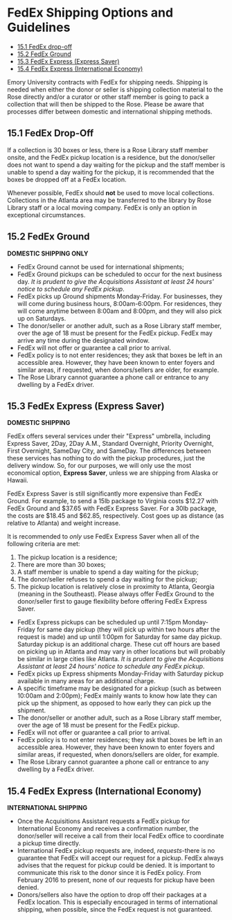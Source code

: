 # FedEx Shipping Options and Guidelines

* [15.1 FedEx drop-off](#151-fedex-drop-off)
* [15.2 FedEx Ground](#152-fedex-ground)
* [15.3 FedEx Express (Express Saver)](#153-fedex-express-express-saver)
* [15.4 FedEx Express (International Economy)](#154-fedex-express-international-economy)

Emory University contracts with FedEx for shipping needs. Shipping is needed when either the donor or seller is shipping collection material to the Rose directly and/or a curator or other staff member is going to pack a collection that will then be shipped to the Rose. Please be aware that processes differ between domestic and international shipping methods.  

## 15.1 FedEx Drop-Off

If a collection is 30 boxes or less, there is a Rose Library staff member onsite, and the FedEx pickup location is a residence, but the donor/seller does not want to spend a day waiting for the pickup and the staff member is unable to spend a day waiting for the pickup, it is recommended that the boxes be dropped off at a FedEx location. 

Whenever possible, FedEx should **not** be used to move local collections. Collections in the Atlanta area may be transferred to the library by Rose Library staff or a local moving company. FedEx is only an option in exceptional circumstances. 

## 15.2 FedEx Ground

**DOMESTIC SHIPPING ONLY**

* FedEx Ground cannot be used for international shipments;
* FedEx Ground pickups can be scheduled to occur for the next business day. *It is prudent to give the Acquisitions Assistant at least 24 hours' notice to schedule any FedEx pickup*. 
* FedEx picks up Ground shipments Monday-Friday. For businesses, they will come during business hours, 8:00am-6:00pm. For residences, they will come anytime between 8:00am and 8:00pm, and they will also pick up on Saturdays.  
* The donor/seller or another adult, such as a Rose Library staff member, over the age of 18 must be present for the FedEx pickup. FedEx may arrive any time during the designated window. 
* FedEx will not offer or guarantee a call prior to arrival. 
* FedEx policy is to not enter residences; they ask that boxes be left in an accessible area. However, they have been known to enter foyers and similar areas, if requested, when donors/sellers are older, for example.  
* The Rose Library cannot guarantee a phone call or entrance to any dwelling by a FedEx driver. 

## 15.3 FedEx Express (Express Saver)

**DOMESTIC SHIPPING**

FedEx offers several services under their "Express" umbrella, including Express Saver, 2Day, 2Day A.M., Standard Overnight, Priority Overnight, First Overnight, SameDay City, and SameDay. The differences between these services has nothing to do with the pickup procedures, just the delivery window. So, for our purposes, we will only use the most economical option, **Express Saver**, unless we are shipping from Alaska or Hawaii.  

FedEx Express Saver is still significantly more expensive than FedEx Ground. For example, to send a 15lb package to Virginia costs $12.27 with FedEx Ground and $37.65 with FedEx Express Saver. For a 30lb package, the costs are $18.45 and $62.85, respectively. Cost goes up as distance (as relative to Atlanta) and weight increase. 

It is recommended to *only* use FedEx Express Saver when all of the following criteria are met: 

1. The pickup location is a residence; 
2. There are more than 30 boxes;
3. A staff member is unable to spend a day waiting for the pickup;
4. The donor/seller refuses to spend a day waiting for the pickup;
5. The pickup location is relatively close in proximity to Atlanta, Georgia (meaning in the Southeast). Please always offer FedEx Ground to the donor/seller first to gauge flexibility before offering FedEx Express Saver. 

* FedEx Express pickups can be scheduled up until 7:15pm Monday-Friday for same day pickup (they will pick up within two hours after the request is made) and up until 1:00pm for Saturday for same day pickup. Saturday pickup is an additional charge. These cut off hours are based on picking up in Atlanta and may vary in other locations but will probably be similar in large cities like Atlanta. *It is prudent to give the Acquisitions Assistant at least 24 hours' notice to schedule any FedEx pickup*.
* FedEx picks up Express shipments Monday-Friday with Saturday pickup available in many areas for an additional charge. 
* A specific timeframe may be designated for a pickup (such as between 10:00am and 2:00pm); FedEx mainly wants to know how late they can pick up the shipment, as opposed to how early they can pick up the shipment. 
* The donor/seller or another adult, such as a Rose Library staff member, over the age of 18 must be present for the FedEx pickup. 
* FedEx will not offer or guarantee a call prior to arrival. 
* FedEx policy is to not enter residences; they ask that boxes be left in an accessible area. However, they have been known to enter foyers and similar areas, if requested, when donors/sellers are older, for example.  
* The Rose Library cannot guarantee a phone call or entrance to any dwelling by a FedEx driver. 

## 15.4 FedEx Express (International Economy)

**INTERNATIONAL SHIPPING**

* Once the Acquisitions Assistant requests a FedEx pickup for International Economy and receives a confirmation number, the donor/seller will receive a call from their local FedEx office to coordinate a pickup time directly.  
* International FedEx pickup requests are, indeed, *requests*-there is no guarantee that FedEx will accept our request for a pickup. FedEx always advises that the request for pickup could be denied. It is important to communicate this risk to the donor since it is FedEx policy. From February 2016 to present, none of our requests for pickup have been denied. 
* Donors/sellers also have the option to drop off their packages at a FedEx location. This is especially encouraged in terms of international shipping, when possible, since the FedEx request is not guaranteed.  
 

  
